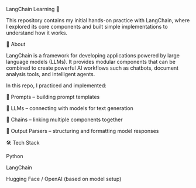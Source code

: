LangChain Learning 🚀

This repository contains my initial hands-on practice with LangChain, where I explored its core components and built simple implementations to understand how it works.

📌 About

LangChain is a framework for developing applications powered by large language models (LLMs). It provides modular components that can be combined to create powerful AI workflows such as chatbots, document analysis tools, and intelligent agents.

In this repo, I practiced and implemented:

🔹 Prompts – building prompt templates

🔹 LLMs – connecting with models for text generation

🔹 Chains – linking multiple components together

🔹 Output Parsers – structuring and formatting model responses

🛠️ Tech Stack

Python

LangChain

Hugging Face / OpenAI (based on model setup)
